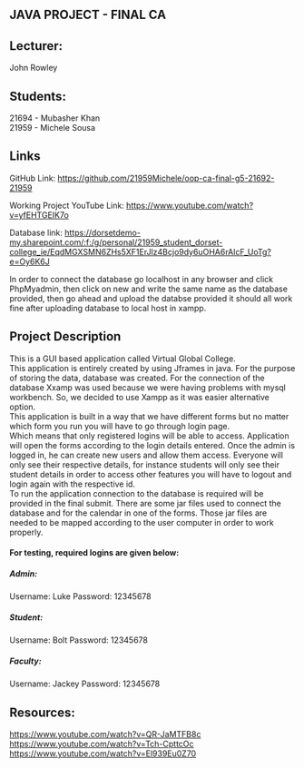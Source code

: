 ## JAVA PROJECT - FINAL CA

## Lecturer: 
John Rowley <br>

## Students:
21694 - Mubasher Khan <br>
21959 - Michele Sousa <br>

## Links
GitHub Link:
https://github.com/21959Michele/oop-ca-final-g5-21692-21959

Working Project YouTube Link: https://www.youtube.com/watch?v=yfEHTGEIK7o

Database link: https://dorsetdemo-my.sharepoint.com/:f:/g/personal/21959_student_dorset-college_ie/EqdMGXSMN6ZHs5XF1ErJlz4Bcjo9dy6uOHA6rAlcF_UoTg?e=Oy6K6J <br>

<p> In order to connect the database go localhost in any browser and click PhpMyadmin, then click on new and write the same name as the database provided, then go ahead and upload the databse provided it should all work fine after uploading database to local host in xampp. </p>



## Project Description

<p> This is a GUI based application called Virtual Global College. <br>
This application is entirely created by using Jframes in java. For the purpose of storing the data, database was created. For the connection of the database Xxamp was used because we were having problems with mysql workbench. So, we decided to use Xampp as it was easier alternative option. <br>
This application is built in a way that we have different forms but no matter which form you run you will have to go through login page. <br> 
Which means that only registered logins will be able to access. Application will open the forms according to the login details entered. Once the admin is logged in, he can create new users and allow them access. Everyone will only see their respective details, for instance students will only see their student details in order to access other features you will have to logout and login again with the respective id. <br>
To run the application connection to the database is required will be provided in the final submit. There are some jar files used to connect the database and for the calendar in one of the forms. Those jar files are needed to be mapped according to the user computer in order to work properly.

#### For testing, required logins are given below:

##### Admin: <br>
Username: Luke		Password: 12345678 <br>
##### Student:<br>
Username: Bolt		Password: 12345678<br>
##### Faculty:<br>
Username: Jackey		Password: 12345678<br>

## Resources:

https://www.youtube.com/watch?v=QR-JaMTFB8c
https://www.youtube.com/watch?v=Tch-CpttcOc
https://www.youtube.com/watch?v=El939Eu0Z70
